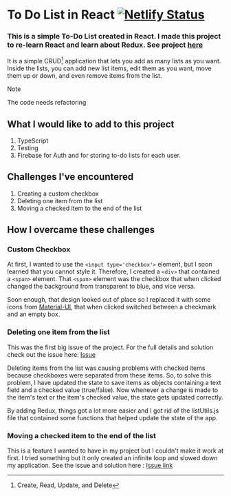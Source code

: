 # To Do List in React [![Netlify Status](https://api.netlify.com/api/v1/badges/2b22e7ed-ac8b-4da4-9eb0-0719e14c0a0d/deploy-status)](https://app.netlify.com/sites/todolist1518/deploys)

### This is a simple To-Do List created in React. I made this project to re-learn React and learn about Redux. See project [here](https://todolist1518.netlify.app/)

It is a simple CRUD[^1] application that lets you add as many lists as you want. Inside the lists, you can add new list items, edit them as you want, move them up or down, and even remove items from the list.

> [!NOTE]
> The code needs refactoring

## What I would like to add to this project

1. TypeScript
2. Testing
3. Firebase for Auth and for storing to-do lists for each user.

## Challenges I've encountered

1. Creating a custom checkbox
2. Deleting one item from the list
3. Moving a checked item to the end of the list

## How I overcame these challenges

### Custom Checkbox

At first, I wanted to use the `<input type='checkbox'>` element, but I soon learned that you cannot style it. Therefore, I created a  `<div>` that contained a `<span>` element. That `<span>` element was the checkbox that when clicked changed the background from transparent to blue, and vice versa.

Soon enough, that design looked out of place so I replaced it with some icons from [Material-UI](https://mui.com/material-ui/material-icons/), that when clicked switched between a checkmark and an empty box.

### Deleting one item from the list

This was the first big issue of the project. For the full details and solution check out the issue here: [Issue](https://github.com/alin1k/React-ToDoList/issues/1)

Deleting items from the list was causing problems with checked items because checkboxes were separated from these items. So, to solve this problem, I have updated the state to save items as objects containing a text field and a checked value (true/false). Now whenever a change is made to the item's text or the item's checked value, the state gets updated correctly.

By adding Redux, things got a lot more easier and I got rid of the listUtils.js file that contained some functions that helped update the state of the app.

### Moving a checked item to the end of the list

This is a feature I wanted to have in my project but I couldn't make it work at first. I tried something but it only created an infinite loop and slowed down my application. See the issue and solution here : [Issue link](https://github.com/alin1k/React-ToDoList/issues/2)

[^1]: Create, Read, Update, and Delete

